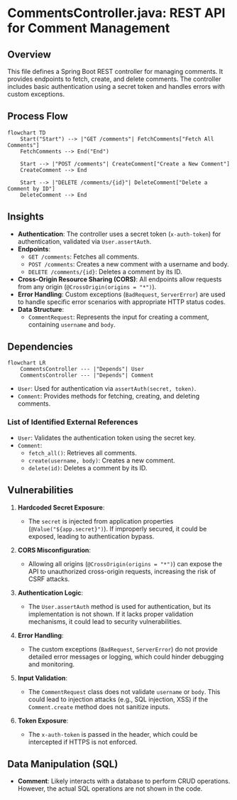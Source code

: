 # CommentsController.java: REST API for Comment Management

## Overview
This file defines a Spring Boot REST controller for managing comments. It provides endpoints to fetch, create, and delete comments. The controller includes basic authentication using a secret token and handles errors with custom exceptions.

## Process Flow
```mermaid
flowchart TD
    Start("Start") --> |"GET /comments"| FetchComments["Fetch All Comments"]
    FetchComments --> End("End")
    
    Start --> |"POST /comments"| CreateComment["Create a New Comment"]
    CreateComment --> End
    
    Start --> |"DELETE /comments/{id}"| DeleteComment["Delete a Comment by ID"]
    DeleteComment --> End
```

## Insights
- **Authentication**: The controller uses a secret token (`x-auth-token`) for authentication, validated via `User.assertAuth`.
- **Endpoints**:
  - `GET /comments`: Fetches all comments.
  - `POST /comments`: Creates a new comment with a username and body.
  - `DELETE /comments/{id}`: Deletes a comment by its ID.
- **Cross-Origin Resource Sharing (CORS)**: All endpoints allow requests from any origin (`@CrossOrigin(origins = "*")`).
- **Error Handling**: Custom exceptions (`BadRequest`, `ServerError`) are used to handle specific error scenarios with appropriate HTTP status codes.
- **Data Structure**:
  - `CommentRequest`: Represents the input for creating a comment, containing `username` and `body`.

## Dependencies
```mermaid
flowchart LR
    CommentsController --- |"Depends"| User
    CommentsController --- |"Depends"| Comment
```

- `User`: Used for authentication via `assertAuth(secret, token)`.
- `Comment`: Provides methods for fetching, creating, and deleting comments.

### List of Identified External References
- `User`: Validates the authentication token using the secret key.
- `Comment`: 
  - `fetch_all()`: Retrieves all comments.
  - `create(username, body)`: Creates a new comment.
  - `delete(id)`: Deletes a comment by its ID.

## Vulnerabilities
1. **Hardcoded Secret Exposure**:
   - The `secret` is injected from application properties (`@Value("${app.secret}")`). If improperly secured, it could be exposed, leading to authentication bypass.

2. **CORS Misconfiguration**:
   - Allowing all origins (`@CrossOrigin(origins = "*")`) can expose the API to unauthorized cross-origin requests, increasing the risk of CSRF attacks.

3. **Authentication Logic**:
   - The `User.assertAuth` method is used for authentication, but its implementation is not shown. If it lacks proper validation mechanisms, it could lead to security vulnerabilities.

4. **Error Handling**:
   - The custom exceptions (`BadRequest`, `ServerError`) do not provide detailed error messages or logging, which could hinder debugging and monitoring.

5. **Input Validation**:
   - The `CommentRequest` class does not validate `username` or `body`. This could lead to injection attacks (e.g., SQL injection, XSS) if the `Comment.create` method does not sanitize inputs.

6. **Token Exposure**:
   - The `x-auth-token` is passed in the header, which could be intercepted if HTTPS is not enforced.

## Data Manipulation (SQL)
- **Comment**: Likely interacts with a database to perform CRUD operations. However, the actual SQL operations are not shown in the code.

